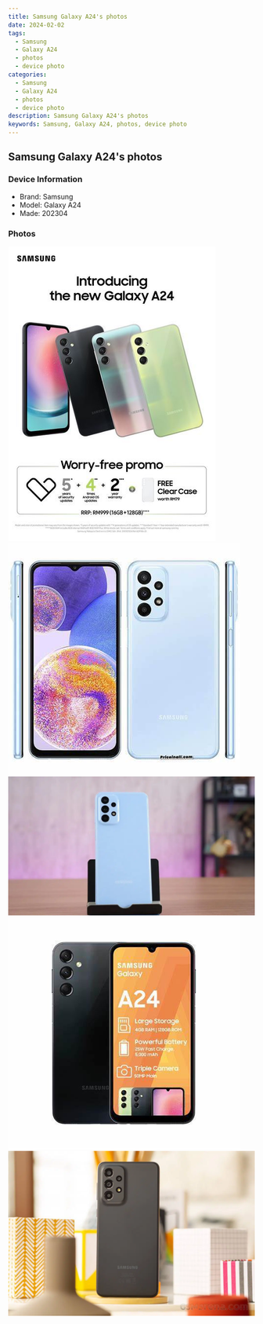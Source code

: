 ```yaml
---
title: Samsung Galaxy A24's photos
date: 2024-02-02
tags: 
  - Samsung
  - Galaxy A24
  - photos
  - device photo
categories: 
  - Samsung
  - Galaxy A24
  - photos
  - device photo
description: Samsung Galaxy A24's photos
keywords: Samsung, Galaxy A24, photos, device photo
---
```


## Samsung Galaxy A24's photos

### Device Information

- Brand: Samsung
- Model: Galaxy A24
- Made: 202304

### Photos

![/images/best-assets/devices/samsung/samsung-galaxy-a24/1.jpg](/images/best-assets/devices/samsung/samsung-galaxy-a24/1.jpg)
![/images/best-assets/devices/samsung/samsung-galaxy-a24/2.jpg](/images/best-assets/devices/samsung/samsung-galaxy-a24/2.jpg)
![/images/best-assets/devices/samsung/samsung-galaxy-a24/3.jpg](/images/best-assets/devices/samsung/samsung-galaxy-a24/3.jpg)
![/images/best-assets/devices/samsung/samsung-galaxy-a24/4.jpg](/images/best-assets/devices/samsung/samsung-galaxy-a24/4.jpg)
![/images/best-assets/devices/samsung/samsung-galaxy-a24/5.jpg](/images/best-assets/devices/samsung/samsung-galaxy-a24/5.jpg)
